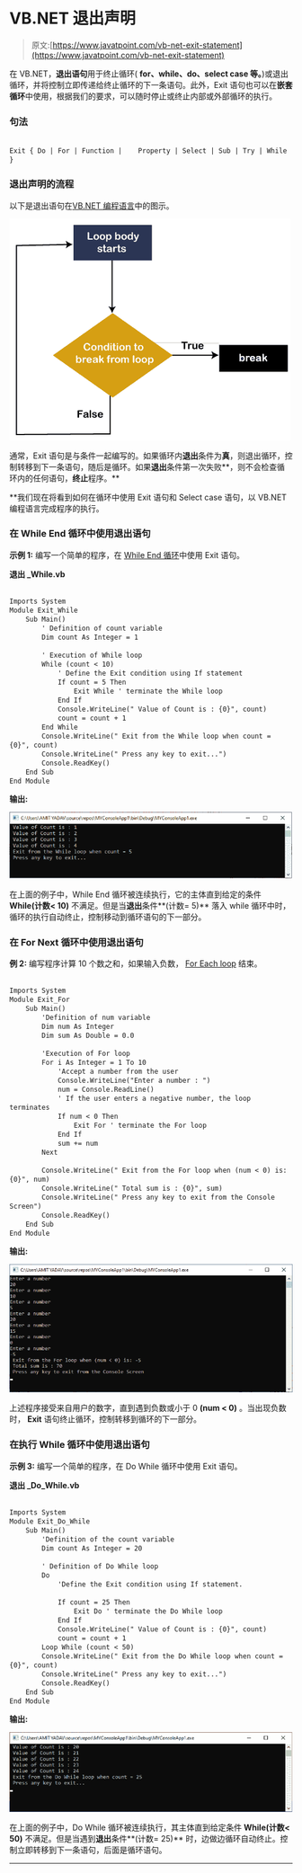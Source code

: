 # VB.NET 退出声明

> 原文:[https://www.javatpoint.com/vb-net-exit-statement](https://www.javatpoint.com/vb-net-exit-statement)

在 VB.NET，**退出语句**用于终止循环( **for、while、do、select case 等。**)或退出循环，并将控制立即传递给终止循环的下一条语句。此外，Exit 语句也可以在**嵌套循环**中使用，根据我们的要求，可以随时停止或终止内部或外部循环的执行。

### 句法

```

Exit { Do | For | Function |	Property | Select | Sub | Try | While }

```

### 退出声明的流程

以下是退出语句在[VB.NET 编程语言](https://www.javatpoint.com/vb-net)中的图示。

![VB.NET Exit Statement](img/9f5f836a3335a7e1a45a9d79b3b07be8.png)

通常，Exit 语句是与条件一起编写的。如果循环内**退出**条件为**真**，则退出循环，控制转移到下一条语句，随后是循环。如果**退出**条件第一次失败**，则不会检查循环内的任何语句，**终止**程序。**

 **我们现在将看到如何在循环中使用 Exit 语句和 Select case 语句，以 VB.NET 编程语言完成程序的执行。

### 在 While End 循环中使用退出语句

**示例 1:** 编写一个简单的程序，在 [While End 循环](vb-net-while-end-loop)中使用 Exit 语句。

**退出 _While.vb**

```

Imports System
Module Exit_While
    Sub Main()
        ' Definition of count variable
        Dim count As Integer = 1

        ' Execution of While loop
        While (count < 10)
            ' Define the Exit condition using If statement
            If count = 5 Then
                Exit While ' terminate the While loop 
            End If
            Console.WriteLine(" Value of Count is : {0}", count)
            count = count + 1
        End While
        Console.WriteLine(" Exit from the While loop when count = {0}", count)
        Console.WriteLine(" Press any key to exit...")
        Console.ReadKey()
    End Sub
End Module

```

**输出:**

![VB.NET Exit Statement](img/d727e3aaa5ab1af74f005f89c543a468.png)

在上面的例子中，While End 循环被连续执行，它的主体直到给定的条件 **While(计数< 10)** 不满足。但是当**退出**条件**(计数= 5)** 落入 while 循环中时，循环的执行自动终止，控制移动到循环语句的下一部分。

### 在 For Next 循环中使用退出语句

**例 2:** 编写程序计算 10 个数之和，如果输入负数， [For Each loop](vb-net-for-each-loop) 结束。

```

Imports System
Module Exit_For
    Sub Main()
        'Definition of num variable
        Dim num As Integer
        Dim sum As Double = 0.0

        'Execution of For loop
        For i As Integer = 1 To 10
            'Accept a number from the user
            Console.WriteLine("Enter a number : ")
            num = Console.ReadLine()
            ' If the user enters a negative number, the loop terminates
            If num < 0 Then
                Exit For ' terminate the For loop 
            End If
            sum += num
        Next

        Console.WriteLine(" Exit from the For loop when (num < 0) is: {0}", num)
        Console.WriteLine(" Total sum is : {0}", sum)        
        Console.WriteLine(" Press any key to exit from the Console Screen")
        Console.ReadKey()
    End Sub
End Module

```

**输出:**

![VB.NET Exit Statement](img/d0aa4e3afa2c45ee6f86d9615a09d041.png)

上述程序接受来自用户的数字，直到遇到负数或小于 0 **(num < 0)** 。当出现负数时， **Exit** 语句终止循环，控制转移到循环的下一部分。

### 在执行 While 循环中使用退出语句

**示例 3:** 编写一个简单的程序，在 Do While 循环中使用 Exit 语句。

**退出 _Do_While.vb**

```

Imports System
Module Exit_Do_While
    Sub Main()
        'Definition of the count variable
        Dim count As Integer = 20

        ' Definition of Do While loop
        Do
            'Define the Exit condition using If statement.

            If count = 25 Then
                Exit Do ' terminate the Do While loop 
            End If
            Console.WriteLine(" Value of Count is : {0}", count)
            count = count + 1
        Loop While (count < 50)
        Console.WriteLine(" Exit from the Do While loop when count = {0}", count)
        Console.WriteLine(" Press any key to exit...")
        Console.ReadKey()
    End Sub
End Module

```

**输出:**

![VB.NET Exit Statement](img/5b9f86fcbfa8268859ef9976d08e33fb.png)

在上面的例子中，Do While 循环被连续执行，其主体直到给定条件 **While(计数< 50)** 不满足。但是当遇到**退出**条件**(计数= 25)** 时，边做边循环自动终止。控制立即转移到下一条语句，后面是循环语句。

* * ***